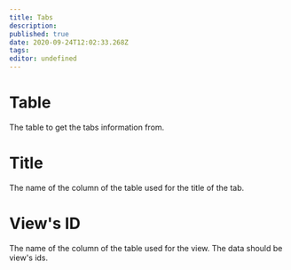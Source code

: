 ```yaml
---
title: Tabs
description: 
published: true
date: 2020-09-24T12:02:33.268Z
tags: 
editor: undefined
---
```


# Table
The table to get the tabs information from.

# Title
The name of the column of the table used for the title of the tab.

# View's ID
The name of the column of the table used for the view.
The data should be view's ids.